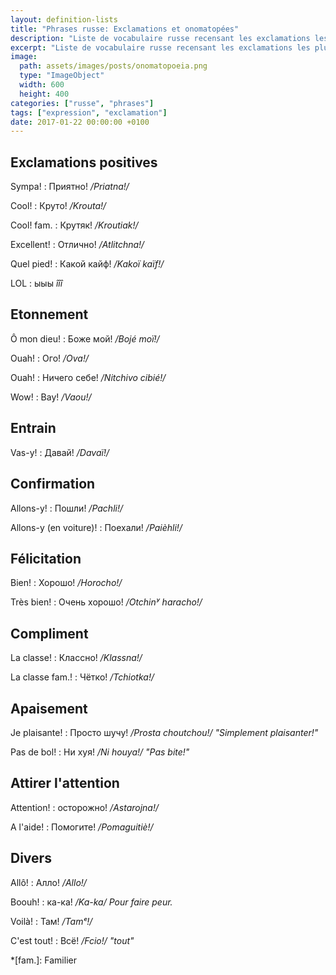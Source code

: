 ```yaml
---
layout: definition-lists
title: "Phrases russe: Exclamations et onomatopées"
description: "Liste de vocabulaire russe recensant les exclamations les plus courantes."
excerpt: "Liste de vocabulaire russe recensant les exclamations les plus courantes."
image:
  path: assets/images/posts/onomatopoeia.png
  type: "ImageObject"
  width: 600
  height: 400
categories: ["russe", "phrases"]
tags: ["expression", "exclamation"]
date: 2017-01-22 00:00:00 +0100
---
```


## Exclamations positives

Sympa!
: Приятно!
*/Priatna!/*

Cool!
: Круто!
*/Krouta!/*

Cool! fam.
: Крутяк!
*/Kroutiak!/*

Excellent!
: Отлично!
*/Atlitchna!/*

Quel pied!
: Какой кайф!
*/Kakoï kaïf!/*

LOL
: ыыы
*îîî*


## Etonnement

Ô mon dieu!
: Боже мой!
*/Bojé moï!/*

Ouah!
: Ого!
*/Ova!/*

Ouah!
: Ничего себе!
*/Nitchivo cibié!/*

Wow!
: Вау!
*/Vaou!/*


## Entrain

Vas-y!
: Давай!
*/Davaï!/*


## Confirmation

Allons-y!
: Пошли!
*/Pachli!/*

Allons-y (en voiture)!
: Поехали!
*/Paièhli!/*


## Félicitation

Bien!
: Хорошо!
*/Horocho!/*

Très bien!
: Очень хорошо!
*/Otchinʸ haracho!/*


## Compliment

La classe!
: Классно!
*/Klassna!/*

La classe fam.!
: Чётко!
*/Tchiotka!/*


## Apaisement

Je plaisante!
: Просто шучу!
*/Prosta choutchou!/ "Simplement plaisanter!"*

Pas de bol!
: Ни хуя!
*/Ni houya!/ "Pas bite!"*


## Attirer l'attention

Attention!
: осторожно!
*/Astarojna!/*

A l'aide!
: Помогите!
*/Pomaguitiè!/*


## Divers

Allô!
: Алло!
*/Allo!/*

Boouh!
: ка-ка!
*/Ka-ka/ Pour faire peur.*

Voilà!
: Там!
*/Tamᵉ!/*

C'est tout!
: Всё!
*/Fcio!/ "tout"*



*[fam.]: Familier
